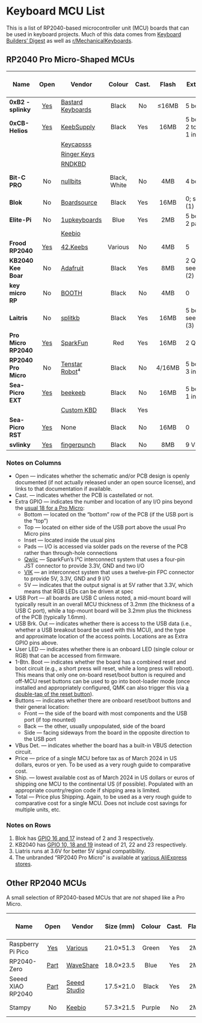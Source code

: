 # Keyboard MCU List

This is a list of RP2040-based microcontroller unit (MCU) boards that can be used in keyboard
projects. Much of this data comes from [Keyboard Builders’ Digest](https://kbd.news) as well as
[r/MechanicalKeyboards](https://www.reddit.com/r/MechanicalKeyboards/).

## RP2040 Pro Micro-Shaped MCUs

| Name                 | Open        | Vendor                 | Colour  | Cast.| Flash | Extra GPIO                    | USB Port | USB Brk. Out | Power LED         | User LED | 1-Btn. Boot |  Buttons  | VBus Det.| Price | Ship.| Total |
|----------------------|:-----------:|------------------------|:-------:|:----:|:-----:|-------------------------------|:--------:|:------------:|:-----------------:|:--------:|:-----------:|:---------:|:--------:|------:|-----:|------:|
| **0xB2 - splinky**   | [Yes][Ob2]  | [Bastard Keyboards][ba]|  Black  | No   | ≤16MB | 5 bottom                      |   Mid    |    No        | No                |   Yes    |     No      | 2 (front) |  GPIO19  | (€24) |    ? |     ? |
| **0xCB-Helios**      | [Yes][Ocb]  | [KeebSupply][ks]       |  Black  | Yes  |  16MB | 5 bottom, 2 top, 1 inset (5V) |   Mid    |    Inset     | Red (optional)    |   Blue   |     Yes     | 1 (front) |  GPIO19  |   €16 |   EU |     ? |
|                      |             | [Keycapsss][kc]        |         |      |       |                               |          |              |                   |          |             |           |          |   €16 |   €9 |   €25 |
|                      |             | [Ringer Keys][rk]      |         |      |       |                               |          |              |                   |          |             |           |          |   $20 |   $5 |   $25 |
|                      |             | [RNDKBD][rn]           |         |      |       |                               |          |              |                   |          |             |           |          |   $18 |   $6 |   $24 |
| **Bit-C PRO**        | No          | [nullbits][nb]         |Black, White|No |   4MB | 4 bottom                      |   Top    |    No        | Uses user LEDs    | 3 — RG&B |     Yes     | 0         |  No      |   $20 |   $0 |   $20 |
| **Blok**             | No          | [Boardsource][bs]      |  Black  | Yes  |  16MB | 0; see note (1) below         |   Mid    |    No        | Purple            |   RGB    |     No      | 2 (side)  |  No      |   $14 |   $5 |   $19 |
| **Elite-Pi**         | No          | [1upkeyboards][1u]     |  Blue   | Yes  |   2MB | 5 bottom, 2 pads              |   Mid    |    Pads      | No                |   No     |     No      | 2 (front) |  No      |   $17 |   $0 |   $17 |
|                      |             | [Keebio][io]           |         |      |       |                               |          |              |                   |          |             |           |          |   $13 |   $5 |   $18 |
| **Frood RP2040**     | [Yes][Ofr]  | [42.Keebs][42]         | Various | No   |   4MB | 5                             |   Mid    |    Top       | No                |  Orange  |     No      | 2 (front) |  GPIO19  |   €11 |   €5 |   €16 |
| **KB2040 Kee Boar**  | No          | [Adafruit][af]         |  Black  | Yes  |   8MB | 2 Qwiic; see note (2) below   |   Top    |    Top       | Green             |   RGB    |     No      | 2 (front) |  No      |    $9 |   $4 |   $13 |
| **key micro RP**     | No          | [BOOTH][bo]            |  Black  | No   |   4MB | 0                             |   Mid    |    Pads      | No                |   No     |     No      | 2 (side)  |  No      | ¥2700 |    ? |     ? |
| **Laitris**          | No          | [splitkb][sk]          |  Black  | Yes  |  16MB | 5 bottom; see note (3) below  |   Mid    |    Pads      | Yes (back, GPIO24)|   RGB    |     No      | 1 (back)  |  No      |   €15 |  €18 |   €33 |
| **Pro Micro RP2040** | [Yes][Opm]  | [SparkFun][sf]         |   Red   | Yes  |  16MB | 2 Qwiic                       |   Top    |    Pads      | Red               |   RGB    |     No      | 2 (front) |  No      |   $11 |  $11 |   $22 |
| **RP2040 Pro Micro** | No          | [Tenstar Robot][tr]⁴   |  Black  | No   | 4/16MB| 5 bottom, 3 inset             |   Mid    |    No        | No                |   RGB    |     No      | 2 (front) |  No      |    $3 |   $2 |    $5 |
| **Sea-Picro EXT**    | [Yes][Osp]  | [beekeeb][bk]          |  Black  | No   |  16MB | 5 bottom, 1 inset (5V)        |   Mid    |    Top       | No                |   No     |     Yes     | 0         |  GPIO19  |   $10 |   $8 |   $18 |
|                      |             | [Custom KBD][ck]       |  Black  | Yes  |       |                               |          |              |                   |          |             |           |          |   $17 |  $15 |   $32 |
| **Sea-Picro RST**    | [Yes][Osp]  | None                   |  Black  | No   |  16MB | 0                             |   Mid    |    Top       | No                |   RGB    |     Yes     | 1 (front) |  GPIO19  |       |      |       |
| **svlinky**          | [Yes][Osv]  | [fingerpunch][fp]      |  Black  | No   |   8MB | 9 VIK                         |   Mid    |    No        | No                |   Yes    |     No      | 0         |  GPIO19  |   $15 |  $10 |   $25 |

[Ob2]: https://github.com/plut0nium/0xB2
[Ocb]: https://github.com/0xCB-dev/0xCB-Helios
[Ofr]: https://github.com/piit79/Frood
[Opm]: https://github.com/sparkfun/SparkFun_Pro_Micro-RP2040
[Osp]: https://github.com/joshajohnson/sea-picro
[Osv]: https://github.com/sadekbaroudi/svlinky

[1u]: https://1upkeyboards.com/shop/controllers/elite-pi-controller/
[42]: https://42keebs.eu/shop/parts/controllers/frood-rp2040-pro-micro-controller/
[af]: https://www.adafruit.com/product/5302
[ba]: https://bastardkb.com/product/splinky-rp2040-controller/
[bk]: https://shop.beekeeb.com/product/sea-picro/
[bo]: https://booth.pm/ja/items/3703539
[bs]: https://www.boardsource.xyz/store/628b95b494dfa308a6581622
[ck]: https://customkbd.com/collections/microcontrollers/products/sea-picro
[fp]: https://fingerpunch.xyz/product/svlinky/
[io]: https://keeb.io/products/elite-pi-usb-c-pro-micro-replacement-rp2040
[kc]: https://keycapsss.com/keyboard-parts/mcu-controller/257/0xcb-helios-pro-micro/elite-c-compatible-microcontroller-with-rp2040?c=22
[ks]: https://keeb.supply/products/0xcb-helios
[nb]: https://nullbits.co/bit-c-pro/
[rk]: https://ringerkeys.com/collections/modders-tools/products/0xcb-helios
[rn]: https://rndkbd.com/products/0xcb-helios-microcontroller
[sf]: https://www.sparkfun.com/products/18288
[sk]: https://splitkb.com/products/liatris
[tr]: https://www.aliexpress.com/item/3256805943704472.html

### Notes on Columns

 * Open — indicates whether the schematic and/or PCB design is openly documented (if not actually
   released under an open source license), and links to that documentation if available.
 * Cast. — indicates whether the PCB is castellated or not.
 * Extra GPIO — indicates the number and location of any I/O pins beyond the [usual 18 for a
   Pro Micro](https://cdn.sparkfun.com/assets/9/c/3/c/4/523a1765757b7f5c6e8b4567.png):
    * Bottom — located on the “bottom” row of the PCB (if the USB port is the “top”)
    * Top — located on either side of the USB port above the usual Pro Micro pins
    * Inset — located inside the usual pins
    * Pads — I/O is accessed via solder pads on the reverse of the PCB rather than through-hole
      connections
    * [Qwiic] — SparkFun’s I²C interconnect system that uses a four-pin JST connector to provide
      3.3V, GND and two I/O
    * [VIK] — an interconnect system that uses a twelve-pin FPC connector to provide 5V, 3.3V, GND
      and 9 I/O
    * 5V — indicates that the output signal is at 5V rather that 3.3V, which means that RGB LEDs can
      be driven at spec
 * USB Port — all boards are USB C unless noted, a mid-mount board will typically result in an
   overall MCU thickness of 3.2mm (the thickness of a USB C port), while a top-mount board will be
   3.2mm plus the thickness of the PCB (typically 1.6mm).
 * USB Brk. Out — indicates whether there is access to the USB data (i.e., whether a USB breakout
   board be used with this MCU), and the type and approximate location of the access points.
   Locations are as Extra GPIO pins above.
 * User LED — indicates whether there is an onboard LED (single colour or RGB) that can be accessed
   from firmware.
 * 1-Btn. Boot — indicates whether the board has a combined reset and boot circuit (e.g., a short
   press will reset, while a long press will reboot). This means that only one on-board reset/boot
   button is required and off-MCU reset buttons can be used to go into boot-loader mode (once
   installed and appropriately configured, QMK can also trigger this via [a double-tap of the reset
   button](https://docs.qmk.fm/#/platformdev_rp2040?id=double-tap)).
 * Buttons — indicates whether there are onboard reset/boot buttons and their general location:
    * Front — the side of the board with most components and the USB port (if top mounted)
    * Back — the other, usually unpopulated, side of the board
    * Side — facing sideways from the board in the opposite direction to the USB port
 * VBus Det. — indicates whether the board has a built-in VBUS detection circuit.
 * Price — price of a single MCU before tax as of March 2024 in US dollars, euros or yen. To be used
   as a very rough guide to comparative cost.
 * Ship. — lowest available cost as of March 2024 in US dollars or euros of shipping one MCU to
   the continental US (if possible). Populated with an appropriate country/region code if shipping
   area is limited.
 * Total — Price plus Shipping. Again, to be used as a very rough guide to comparative cost for a
   single MCU. Does not include cost savings for multiple units, etc.

[Qwiic]: https://www.sparkfun.com/qwiic
[VIK]: https://github.com/sadekbaroudi/vik

### Notes on Rows

 1. Blok has [GPIO 16 and 17](https://peg.software/docs/blok) instead of 2 and 3 respectively.
 2. KB2040 has [GPIO 10, 18 and 19](https://learn.adafruit.com/adafruit-kb2040/pinouts) instead of
    21, 22 and 23 respectively.
 3. Liatris runs at 3.6V for better 5V signal compatibility.
 4. The unbranded “RP2040 Pro Micro” is available at [various AliExpress
    stores](https://www.aliexpress.com/w/wholesale-RP2040-Pro-Micro.html).



## Other RP2040 MCUs

A small selection of RP2040-based MCUs that are *not* shaped like a Pro Micro.

| Name              | Open        | Vendor             | Size (mm) | Colour | Cast.| Flash | Total GPIO   |  USB Port  | USB Brk. Out | Power LED | User LED | 1-Btn. Boot |  Buttons  | VBus Det.| Price | Ship.| Total |
|-------------------|:-----------:|--------------------|:---------:|:------:|:----:|:-----:|--------------|:----------:|:------------:|:---------:|:--------:|:-----------:|:---------:|:--------:|------:|-----:|------:|
| Raspberry Pi Pico | [Yes][Opp]  | [Various][rp]      | 21.0×51.3 | Green  | Yes  |   2MB | 26           | Top, Micro!|     Pads     |    No     |   RGB    |     No      | 1 (front) |  GPIO24  |    $4 |   $4 |    $8 |
| RP2040-Zero       | [Part][Op0] | [WaveShare][ws]    | 18.0×23.5 | Blue   | Yes  |   2MB | 20, 9 (pads) |    Top     |     No       |    No     |   RGB    |     No      | 2 (front) |  No      |    $4 |   $6 |   $10 |
| Seeed XIAO RP2040 | [Part][Osx] | [Seeed Studio][ss] | 17.5×21.0 | Black  | Yes  |   2MB | 11           |    Top     |     No       |    Red    |RGB, 3RG&B|     No      | 2 (front) |  No      |    $5 |   $7 |   $12 |
| Stampy            | No          | [Keebio][ke]       | 57.3×21.5 | Purple | No   |   2MB | 26           |    Top     |     No       |    No     |   No     |     No      | 1 (front) |  GPIO9   |   $13 |   $6 |   $19 |

[Opp]: https://www.raspberrypi.com/documentation/microcontrollers/raspberry-pi-pico.html#raspberry-pi-pico
[Op0]: https://files.waveshare.com/upload/4/4c/RP2040_Zero.pdf
[Osx]: https://files.seeedstudio.com/wiki/XIAO-RP2040/res/Seeed-Studio-XIAO-RP2040-v1.3.pdf

[ws]: https://www.waveshare.com/rp2040-zero.htm
[rp]: https://www.raspberrypi.com/products/raspberry-pi-pico/#find-reseller
[ss]: https://www.seeedstudio.com/XIAO-RP2040-v1-0-p-5026.html
[ke]: https://keeb.io/products/stampy-rp2040-usb-c-controller-board-for-handwiring
